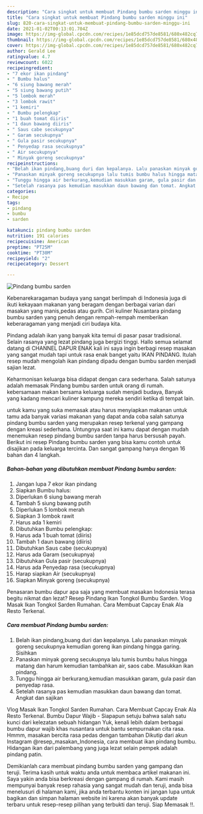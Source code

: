 ```yaml
---
description: "Cara singkat untuk membuat Pindang bumbu sarden minggu ini"
title: "Cara singkat untuk membuat Pindang bumbu sarden minggu ini"
slug: 820-cara-singkat-untuk-membuat-pindang-bumbu-sarden-minggu-ini
date: 2021-01-02T00:13:01.704Z
image: https://img-global.cpcdn.com/recipes/1e85dcd757de8581/680x482cq70/pindang-bumbu-sarden-foto-resep-utama.jpg
thumbnail: https://img-global.cpcdn.com/recipes/1e85dcd757de8581/680x482cq70/pindang-bumbu-sarden-foto-resep-utama.jpg
cover: https://img-global.cpcdn.com/recipes/1e85dcd757de8581/680x482cq70/pindang-bumbu-sarden-foto-resep-utama.jpg
author: Gerald Lee
ratingvalue: 4.7
reviewcount: 6022
recipeingredient:
- "7 ekor ikan pindang"
- " Bumbu halus"
- "6 siung bawang merah"
- "5 siung bawang putih"
- "5 lombok merah"
- "3 lombok rawit"
- "1 kemiri"
- " Bumbu pelengkap"
- "1 buah tomat diiris"
- "1 daun bawang diiris"
- " Saus cabe secukupnya"
- " Garam secukupnya"
- " Gula pasir secukupnya"
- " Penyedap rasa secukupnya"
- " Air secukupnya"
- " Minyak goreng secukupnya"
recipeinstructions:
- "Belah ikan pindang,buang duri dan kepalanya. Lalu panaskan minyak goreng secukupnya kemudian goreng ikan pindang hingga garing. Sisihkan"
- "Panaskan minyak goreng secukupnya lalu tumis bumbu halus hingga matang dan harum kemudian tambahkan air, saos cabe. Masukkan ikan pindang."
- "Tunggu hingga air berkurang,kemudian masukkan garam, gula pasir dan penyedap rasa."
- "Setelah rasanya pas kemudian masukkan daun bawang dan tomat. Angkat dan sajikan"
categories:
- Recipe
tags:
- pindang
- bumbu
- sarden

katakunci: pindang bumbu sarden 
nutrition: 191 calories
recipecuisine: American
preptime: "PT25M"
cooktime: "PT30M"
recipeyield: "2"
recipecategory: Dessert

---
```



![Pindang bumbu sarden](https://img-global.cpcdn.com/recipes/1e85dcd757de8581/680x482cq70/pindang-bumbu-sarden-foto-resep-utama.jpg)

Kebenarekaragaman budaya yang sangat berlimpah di Indonesia juga di ikuti kekayaan makanan yang beragam dengan berbagai varian dari masakan yang manis,pedas atau gurih. Ciri kuliner Nusantara pindang bumbu sarden yang penuh dengan rempah-rempah memberikan keberaragaman yang menjadi ciri budaya kita.


Pindang adalah ikan yang banyak kita temui di pasar pasar tradisional. Selain rasanya yang lezat pindang juga bergizi tinggi. Hallo semua selamat datang di CHANNEL DAPUR ENAK kali ini saya ingin berbagi resep masakan yang sangat mudah tapi untuk rasa enak banget yaitu IKAN PINDANG. Itulah resep mudah mengolah ikan pindang dipadu dengan bumbu sarden menjadi sajian lezat.

Keharmonisan keluarga bisa didapat dengan cara sederhana. Salah satunya adalah memasak Pindang bumbu sarden untuk orang di rumah. kebersamaan makan bersama keluarga sudah menjadi budaya, Banyak yang kadang mencari kuliner kampung mereka sendiri ketika di tempat lain.

untuk kamu yang suka memasak atau harus menyiapkan makanan untuk tamu ada banyak variasi makanan yang dapat anda coba salah satunya pindang bumbu sarden yang merupakan resep terkenal yang gampang dengan kreasi sederhana. Untungnya saat ini kamu dapat dengan mudah menemukan resep pindang bumbu sarden tanpa harus bersusah payah.
Berikut ini resep Pindang bumbu sarden yang bisa kamu contoh untuk disajikan pada keluarga tercinta. Dan sangat gampang hanya dengan 16 bahan dan 4 langkah.


<!--inarticleads1-->

##### Bahan-bahan yang dibutuhkan membuat Pindang bumbu sarden:

1. Jangan lupa 7 ekor ikan pindang
1. Siapkan  Bumbu halus:
1. Diperlukan 6 siung bawang merah
1. Tambah 5 siung bawang putih
1. Diperlukan 5 lombok merah
1. Siapkan 3 lombok rawit
1. Harus ada 1 kemiri
1. Dibutuhkan  Bumbu pelengkap:
1. Harus ada 1 buah tomat (diiris)
1. Tambah 1 daun bawang (diiris)
1. Dibutuhkan  Saus cabe (secukupnya)
1. Harus ada  Garam (secukupnya)
1. Dibutuhkan  Gula pasir (secukupnya)
1. Harus ada  Penyedap rasa (secukupnya)
1. Harap siapkan  Air (secukupnya)
1. Siapkan  Minyak goreng (secukupnya)


Penasaran bumbu dapur apa saja yang membuat masakan Indonesia terasa begitu nikmat dan lezat? Resep Pindang Ikan Tongkol Bumbu Sarden. Vlog Masak Ikan Tongkol Sarden Rumahan. Cara Membuat Capcay Enak Ala Resto Terkenal. 

<!--inarticleads2-->

##### Cara membuat  Pindang bumbu sarden:

1. Belah ikan pindang,buang duri dan kepalanya. Lalu panaskan minyak goreng secukupnya kemudian goreng ikan pindang hingga garing. Sisihkan
1. Panaskan minyak goreng secukupnya lalu tumis bumbu halus hingga matang dan harum kemudian tambahkan air, saos cabe. Masukkan ikan pindang.
1. Tunggu hingga air berkurang,kemudian masukkan garam, gula pasir dan penyedap rasa.
1. Setelah rasanya pas kemudian masukkan daun bawang dan tomat. Angkat dan sajikan


Vlog Masak Ikan Tongkol Sarden Rumahan. Cara Membuat Capcay Enak Ala Resto Terkenal. Bumbu Dapur Wajib - Siapapun setuju bahwa salah satu kunci dari kelezatan sebuah hidangan Yuk, kenali lebih dalam berbagai bumbu dapur wajib khas nusantara untuk bantu sempurnakan cita rasa. Hmmm, masakan bercita rasa pedas dengan tambahan Dikutip dari akun Instagram @resep_masakan_Indonesia, cara membuat ikan pindang bumbu. Hidangan ikan dari palembang yang juga lezat selain pempek adalah pindang patin. 

Demikianlah cara membuat pindang bumbu sarden yang gampang dan teruji. Terima kasih untuk waktu anda untuk membaca artikel makanan ini. Saya yakin anda bisa berkreasi dengan gampang di rumah. Kami masih mempunyai banyak resep rahasia yang sangat mudah dan teruji, anda bisa menelusuri di halaman kami, jika anda terbantu konten ini jangan lupa untuk bagikan dan simpan halaman website ini karena akan banyak update terbaru untuk resep-resep pilihan yang terbukti dan teruji. Siap Memasak !!. 
